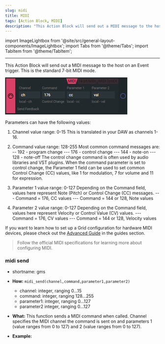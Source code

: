 ```yaml
---
slug: midi
title: MIDI
tags: [Action Block, MIDI]
description: "This Action Block will send out a MIDI message to the host on an Event trigger. This is the standard 7-bit MIDI mode. "
---
```


import ImageLightbox from '@site/src/general-layout-components/ImageLightbox';
import Tabs from '@theme/Tabs';
import TabItem from '@theme/TabItem';

---

<Tabs>
  <TabItem value="About MIDI" label="About MIDI" default>


This Action Block will send out a MIDI message to the host on an Event trigger. This is the standard 7-bit MIDI mode. 

![standard 7bit](../../img/midi_action_standard.png)

Parameters can have the following values:
1. Channel 
value range: 0-15 
This is translated in your DAW as channels 1-16.
2. Command 
value range: 128-255 
Most common command messages are: 
-- 192 - program change 
--- 176 - control change 
--- 144 - note-on 
--- 128 - note-off 
The control change command is often used by audio libraries and VST plugins. When the command parameter is set to control change, the Parameter 1 field can be used to set common Control Change (CC) values, like 1 for modulation, 7 for volume and 11 for expression.

3. Parameter 1 
value range: 0-127 
Depending on the Command field, values here represent Note (Pitch) or Control Change (CC) messages. 
--- Command = 176, CC values 
--- Command = 144 or 128, Note values

4. Parameter 2
value range: 0-127 
Depending on the Command field, values here represent Velocity or Control Value (CV) values. 
--- Command = 176, CV values
--- Command = 144 or 128, Velocity values

If you want to learn how to set up a Grid configuration for hardware MIDI devices, please check out the [Advanced Guide](/docs/guides/grid/grid-adv/advanced.md) in the guides section.

> Follow the official MIDI specifications for learning more about configuring MIDI. 



  </TabItem>
  <TabItem value="Reference Manual Entry" label="Reference Manual Entry">


### midi send
- shortname: gms
- **How:** `midi_send(channel,command,parameter1,parameter2)`
  - channel: integer, ranging 0...15
  - command: integer, ranging 128...255
  - parameter1: integer, ranging 0...127
  - parameter2 integer, ranging 0...127
- **What:** This function sends a MIDI command when called. Channel specifies the MIDI channel the command is sent on and parameters 1 (value ranges from 0 to 127) and 2 (value ranges from 0 to 127).
- **Example:** 


  </TabItem>
</Tabs>



